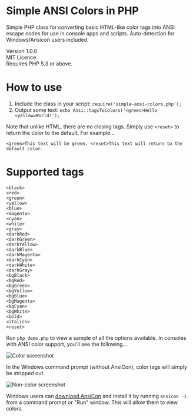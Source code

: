 Simple ANSI Colors in PHP
==================

Simple PHP class for converting basic HTML-like color tags into ANSI escape codes for use in console apps and scripts.  Auto-detection for Windows/Ansicon users included.

Version 1.0.0
<br>MIT Licence
<br>Requires PHP 5.3 or above.

# How to use

1. Include the class in your script: `require('simple-ansi-colors.php');`
2. Output some text: `echo Ansi::tagsToColors('<green>Hello <yellow>World!');`

Note that unlike HTML, there are no closing tags.  Simply use `<reset>` to return the color to the default.  For example...

```
<green>This text will be green. <reset>This text will return to the default color.
```

# Supported tags

```
<black>
<red>
<green>
<yellow>
<blue>
<magenta>
<cyan>
<white>
<gray>
<darkRed>
<darkGreen>
<darkYellow>
<darkBlue>
<darkMagenta>
<darkCyan>
<darkWhite>
<darkGray>
<bgBlack>
<bgRed>
<bgGreen>
<bgYellow>
<bgBlue>
<bgMagenta>
<bgCyan>
<bgWhite>
<bold>
<italics>
<reset>
```

Run `php demo.php` to view a sample of all the options available.  In consoles with ANSI color support, you'll see the following...

 ![Color screenshot](http://img845.imageshack.us/img845/1201/5gge.png)

In the Windows command prompt (without AnsiCon), color tags will simply be stripped out.

 ![Non-color screenshot](http://img834.imageshack.us/img834/5667/3p1t.png)

Windows users can [download AnsiCon](https://github.com/adoxa/ansicon/releases) and install it by running `ansicon -i` from a command prompt or "Run" window.  This will allow them to view colors.
